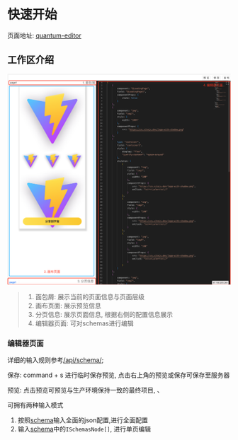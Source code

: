 # 快速开始
页面地址: [quantum-editor](https://quantum-editor.qmniu.com/quantum-editor/backend/editor/editor-page)
## 工作区介绍
 ![Alt text](image.png)

> 1. 面包屑: 展示当前的页面信息与页面层级  
> 2. 画布页面: 展示预览信息  
> 3. 分页信息: 展示页面信息, 根据右侧的配置信息展示  
> 4. 编辑器页面: 可对schemas进行编辑  

### 编辑器页面
详细的输入规则参考[/api/schema/](/api/schema/);

保存: command + s 进行临时保存预览, 点击右上角的预览或保存可保存至服务器

预览: 点击预览可预览与生产环境保持一致的最终项目, 、

可拥有两种输入模式
1. 按照[schema](/api/schema/)输入全面的json配置,进行全面配置
2. 输入[schema](/api/schema/)中的`ISchemasNode[]`, 进行单页编辑